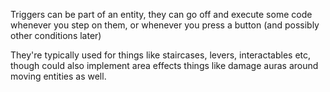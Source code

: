 Triggers can be part of an entity, they can go off and execute some code whenever you step on them, or whenever you press a button (and possibly other conditions later)

They're typically used for things like staircases, levers, interactables etc, though could also implement area effects things like damage auras around moving entities as well.